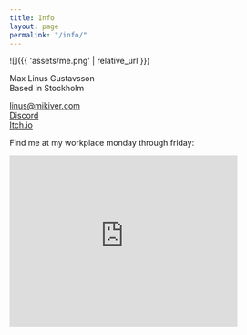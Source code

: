 ```yaml
---
title: Info
layout: page
permalink: "/info/"
---
```


![]({{ 'assets/me.png' | relative_url }})

Max Linus Gustavsson  
Based in Stockholm

linus@mikiver.com  
[Discord](https://discord.com/users/120231176542748673)  
[Itch.io](https://stetoskop.itch.io)

Find me at my workplace monday through friday:
<iframe src="https://www.google.com/maps/embed?pb=!1m18!1m12!1m3!1d2035.8306659160046!2d18.06018377727562!3d59.3190845118406!2m3!1f0!2f0!3f0!3m2!1i1024!2i768!4f13.1!3m3!1m2!1s0x465f77aa519ae661%3A0x5ad80fe22d7b50b6!2sEciggkedjan%20-%20E-cigg%20%26%20Vapes!5e0!3m2!1sen!2sse!4v1748345923258!5m2!1sen!2sse" width="400" height="300" style="border:0;" allowfullscreen="" loading="lazy" referrerpolicy="no-referrer-when-downgrade"></iframe>
